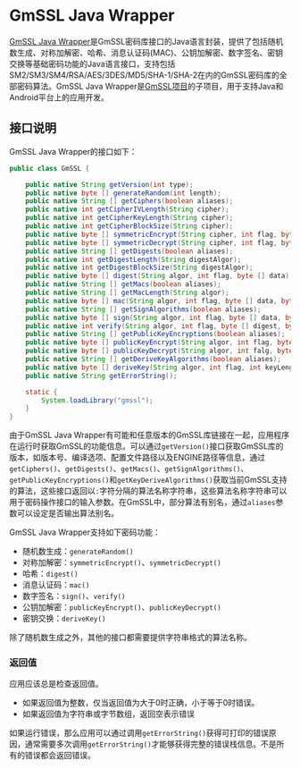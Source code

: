 # GmSSL Java Wrapper

[GmSSL Java Wrapper](https://github.com/guanzhi/GmSSL-Java-Wrapper)是GmSSL密码库接口的Java语言封装，提供了包括随机数生成、对称加解密、哈希、消息认证码(MAC)、公钥加解密、数字签名、密钥交换等基础密码功能的Java语言接口，支持包括SM2/SM3/SM4/RSA/AES/3DES/MD5/SHA-1/SHA-2在内的GmSSL密码库的全部密码算法。GmSSL Java Wrapper是[GmSSL项目](http://gmssl.org)的子项目，用于支持Java和Android平台上的应用开发。

## 接口说明

GmSSL Java Wrapper的接口如下：

```java
public class GmSSL {

	public native String getVersion(int type);
	public native byte [] generateRandom(int length);
	public native String [] getCiphers(boolean aliases);
	public native int getCipherIVLength(String cipher);
	public native int getCipherKeyLength(String cipher);
	public native int getCipherBlockSize(String cipher);
	public native byte [] symmetricEncrypt(String cipher, int flag, byte [] in, byte [] key, byte [] iv);
	public native byte [] symmetricDecrypt(String cipher, int flag, byte [] in, byte [] key, byte [] iv);
	public native String [] getDigests(boolean aliases);
	public native int getDigestLength(String digestAlgor);
	public native int getDigestBlockSize(String digestAlgor);
	public native byte [] digest(String algor, int flag, byte [] data);
	public native String [] getMacs(boolean aliases);
	public native String [] getMacLength(String algor);
	public native byte [] mac(String algor, int flag, byte [] data, byte [] key);
	public native String [] getSignAlgorithms(boolean aliases);
	public native byte [] sign(String algor, int flag, byte [] data, byte [] privateKey);
	public native int verify(String algor, int flag, byte [] digest, byte [] signature, byte [] publicKey);
	public native String [] getPublicKeyEncryptions(boolean aliases);
	public native byte [] publicKeyEncrypt(String algor, int flag, byte [] in, byte [] publicKey);
	public native byte [] publicKeyDecrypt(String algor, int falg, byte [] in, byte [] privateKey);
	public native String [] getDeriveKeyAlgorithms(boolean aliases);
	public native byte [] deriveKey(String algor, int flag, int keyLength, byte [] peerPublicKey, byte [] privateKey);
	public native String getErrorString();

	static {
		System.loadLibrary("gmssl");
	}
}
```


由于GmSSL Java Wrapper有可能和任意版本的GmSSL库链接在一起，应用程序在运行时获取GmSSL的功能信息。可以通过`getVersion()`接口获取GmSSL库的版本，如版本号、编译选项、配置文件路径以及ENGINE路径等信息，通过`getCiphers()`、`getDigests()`、`getMacs()`、`getSignAlgorithms()`、`getPublicKeyEncryptions()`和`getKeyDeriveAlgorithms()`获取当前GmSSL支持的算法，这些接口返回以`:`字符分隔的算法名称字符串，这些算法名称字符串可以用于密码操作接口的输入参数。在GmSSL中，部分算法有别名，通过`aliases`参数可以设定是否输出算法别名。

GmSSL Java Wrapper支持如下密码功能：

* 随机数生成：`generateRandom()`
* 对称加解密：`symmetricEncrypt()`、`symmetricDecrypt()`
* 哈希：`digest()`
* 消息认证码：`mac()`
* 数字签名：`sign()`、`verify()`
* 公钥加解密：`publicKeyEncrypt()`、`publicKeyDecrypt()`
* 密钥交换：`deriveKey()`

除了随机数生成之外，其他的接口都需要提供字符串格式的算法名称。

### 返回值

应用应该总是检查返回值。

* 如果返回值为整数，仅当返回值为大于0时正确，小于等于0时错误。
* 如果返回值为字符串或字节数组，返回空表示错误

如果运行错误，那么应用可以通过调用`getErrorString()`获得可打印的错误原因，通常需要多次调用`getErrorString()`才能够获得完整的错误栈信息。不是所有的错误都会返回错误。
